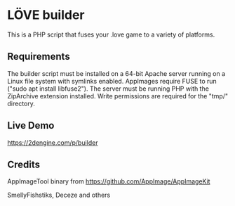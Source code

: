 # LÖVE builder
This is a PHP script that fuses your .love game to a variety of platforms.

## Requirements
The builder script must be installed on a 64-bit Apache server running on a Linux file system with symlinks enabled. AppImages require FUSE to run ("sudo apt install libfuse2"). The server must be running PHP with the ZipArchive extension installed. Write permissions are required for the "tmp/" directory.

## Live Demo
https://2dengine.com/p/builder

## Credits
AppImageTool binary from
https://github.com/AppImage/AppImageKit

SmellyFishstiks, Deceze and others
